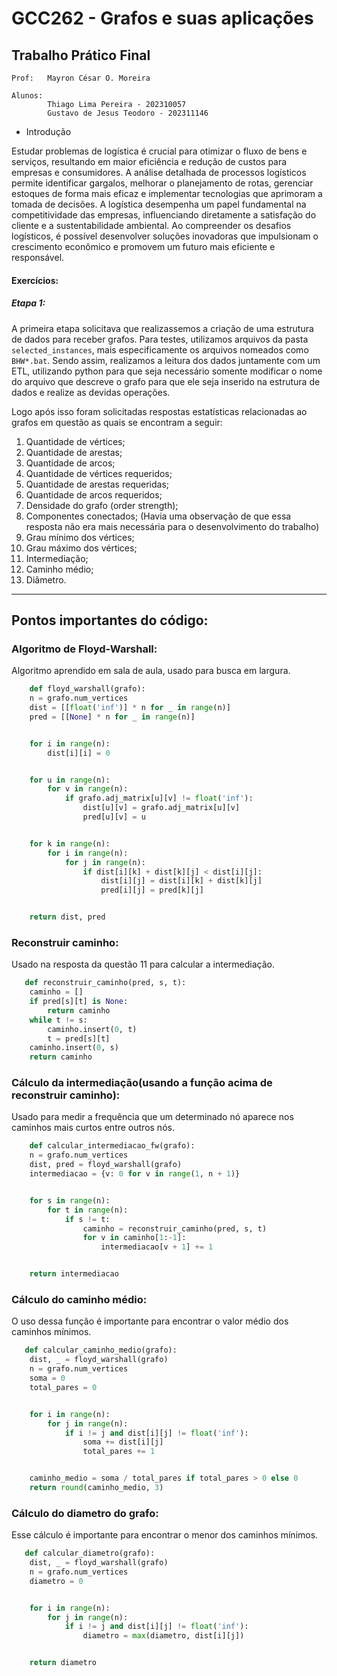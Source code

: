 # GCC262 - Grafos e suas aplicações

## Trabalho Prático Final 


    Prof:   Mayron César O. Moreira
    
    Alunos:
            Thiago Lima Pereira - 202310057
            Gustavo de Jesus Teodoro - 202311146

*  Introdução

Estudar problemas de logística é crucial para otimizar o fluxo de bens e serviços, resultando em maior eficiência e redução de custos para empresas e consumidores. A análise detalhada de processos logísticos permite identificar gargalos, melhorar o planejamento de rotas, gerenciar estoques de forma mais eficaz e implementar tecnologias que aprimoram a tomada de decisões.
A logística desempenha um papel fundamental na competitividade das empresas, influenciando diretamente a satisfação do cliente e a sustentabilidade
ambiental. Ao compreender os desafios logísticos, é possível desenvolver soluções inovadoras que impulsionam o crescimento econômico e promovem um futuro mais eficiente e responsável.

#### Exercícios:

##### Etapa 1:

A primeira etapa solicitava que realizassemos a criação de uma estrutura de dados para receber grafos. Para testes, utilizamos arquivos da pasta `selected_instances`, mais especificamente os arquivos nomeados como `BHW*.bat`.
Sendo assim, realizamos a leitura dos dados juntamente com um ETL, utilizando python para que seja necessário somente modificar o nome do arquivo que descreve o grafo para que ele seja inserido na estrutura de dados e realize as devidas operações.

Logo após isso foram solicitadas respostas estatísticas relacionadas ao grafos em questão as quais se encontram a seguir:

1. Quantidade de vértices;
2. Quantidade de arestas;
3. Quantidade de arcos;
4. Quantidade de vértices requeridos;
5. Quantidade de arestas requeridas;
6. Quantidade de arcos requeridos;
7. Densidade do grafo (order strength);
8. Componentes conectados; (Havia uma observação de que essa resposta não era mais necessária para o desenvolvimento do trabalho)
9. Grau mínimo dos vértices;
10. Grau máximo dos vértices;
11. Intermediação;
12. Caminho médio;
13. Diâmetro.

---

## Pontos importantes do código:


### Algoritmo de Floyd-Warshall:

Algoritmo aprendido em sala de aula, usado para busca em largura.

```python
    def floyd_warshall(grafo):
    n = grafo.num_vertices
    dist = [[float('inf')] * n for _ in range(n)]
    pred = [[None] * n for _ in range(n)]


    for i in range(n):
        dist[i][i] = 0


    for u in range(n):
        for v in range(n):
            if grafo.adj_matrix[u][v] != float('inf'):
                dist[u][v] = grafo.adj_matrix[u][v]
                pred[u][v] = u


    for k in range(n):
        for i in range(n):
            for j in range(n):
                if dist[i][k] + dist[k][j] < dist[i][j]:
                    dist[i][j] = dist[i][k] + dist[k][j]
                    pred[i][j] = pred[k][j]


    return dist, pred
```

### Reconstruir caminho:

Usado na resposta da questão 11 para calcular a intermediação.

```python
   def reconstruir_caminho(pred, s, t):
    caminho = []
    if pred[s][t] is None:
        return caminho
    while t != s:
        caminho.insert(0, t)
        t = pred[s][t]
    caminho.insert(0, s)
    return caminho
```

### Cálculo da intermediação(usando a função acima de reconstruir caminho):

Usado para medir a frequência que um determinado nó aparece nos caminhos mais curtos entre outros nós.

```python
    def calcular_intermediacao_fw(grafo):
    n = grafo.num_vertices
    dist, pred = floyd_warshall(grafo)
    intermediacao = {v: 0 for v in range(1, n + 1)}


    for s in range(n):
        for t in range(n):
            if s != t:
                caminho = reconstruir_caminho(pred, s, t)
                for v in caminho[1:-1]:  
                    intermediacao[v + 1] += 1 


    return intermediacao
```

### Cálculo do caminho médio:

O uso dessa função é importante para encontrar o valor médio dos caminhos mínimos.

```python
   def calcular_caminho_medio(grafo):
    dist, _ = floyd_warshall(grafo)
    n = grafo.num_vertices
    soma = 0
    total_pares = 0


    for i in range(n):
        for j in range(n):
            if i != j and dist[i][j] != float('inf'):
                soma += dist[i][j]
                total_pares += 1


    caminho_medio = soma / total_pares if total_pares > 0 else 0
    return round(caminho_medio, 3)
```


### Cálculo do diametro do grafo:

Esse cálculo é importante para encontrar o menor dos caminhos mínimos.

```python
   def calcular_diametro(grafo):
    dist, _ = floyd_warshall(grafo)
    n = grafo.num_vertices
    diametro = 0


    for i in range(n):
        for j in range(n):
            if i != j and dist[i][j] != float('inf'):
                diametro = max(diametro, dist[i][j])


    return diametro
```